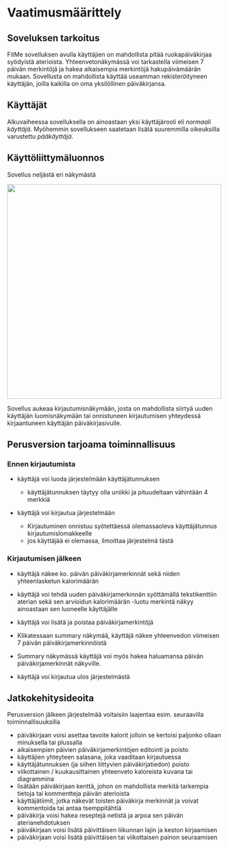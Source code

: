 # Vaatimusmäärittely

## Soveluksen tarkoitus

FitMe sovelluksen avulla käyttäjien on mahdollista pitää ruokapäiväkirjaa syödyistä aterioista. Yhteenvetonäkymässä voi tarkastella viimeisen 7 päivän merkintöjä ja hakea aikaisempia merkintöjä hakupäivämäärän mukaan. Sovellusta on mahdollista käyttää useamman rekisteröityneen käyttäjän, joilla kaikilla on oma yksilöllinen päiväkirjansa.

## Käyttäjät

Alkuvaiheessa sovelluksella on ainoastaan yksi käyttäjärooli eli _normaali käyttäjä_. Myöhemmin sovellukseen saatetaan lisätä suuremmilla oikeuksilla varustettu _pääkäyttäjä_.

## Käyttöliittymäluonnos

Sovellus neljästä eri näkymästä

<img src="https://github.com/vsvala/otm-harjoitustyo/blob/master/dokumentaatio/kl_luonnos.JPG" width="500">

Sovellus aukeaa kirjautumisnäkymään, josta on mahdollista siirtyä uuden käyttäjän luomisnäkymään tai onnistuneen kirjautumisen yhteydessä kirjaantuneen käyttäjän päiväkirjasivulle. 

## Perusversion tarjoama toiminnallisuus

### Ennen kirjautumista

- käyttäjä voi luoda järjestelmään käyttäjätunnuksen
  - käyttäjätunnuksen täytyy olla uniikki ja pituudeltaan vähintään 4 merkkiä

- käyttäjä voi kirjautua järjestelmään   
  - Kirjautuminen onnistuu syötettäessä olemassaoleva käyttäjätunnus kirjautumislomakkeelle
  - jos käyttäjää ei olemassa, ilmoittaa järjestelmä tästä

### Kirjautumisen jälkeen

- käyttäjä näkee ko. päivän päiväkirjamerkinnät sekä niiden yhteenlasketun kalorimäärän

- käyttäjä voi tehdä uuden päiväkirjamerkinnän syöttämällä tekstikenttiin aterian sekä sen arvioidun kalorimäärän 
  -luotu merkintä näkyy ainoastaan sen luoneelle käyttäjälle

- käyttäjä voi lisätä ja poistaa päiväkirjamerkintöjä

- Klikatessaan summary näkymää, käyttäjä näkee yhteenvedon viimeisen 7 päivän päiväkirjamerkinnöistä

- Summary näkymässä käyttäjä voi myös hakea haluamansa päivän päiväkirjamerkinnät näkyville.

- käyttäjä voi kirjautua ulos järjestelmästä

## Jatkokehitysideoita

Perusversion jälkeen järjestelmää voitaisiin laajentaa esim. seuraavilla toiminnallisuuksilla

- päiväkirjaan voisi asettaa tavoite kalorit jolloin se kertoisi paljonko ollaan minuksella tai plussalla
- aikaisempien päivien päiväkirjamerkintöjen editointi ja poisto
- käyttäjien yhteyteen salasana, joka vaaditaan kirjautuessa
- käyttäjätunnuksen (ja siihen liittyvien päiväkirjatiedon) poisto
- viikottainen / kuukausittainen yhteenveto kaloreista kuvana tai diagrammina
- lisätään päiväkirjaan kenttä, johon on mahdollista merkitä tarkempia tietoja tai kommentteja päivän aterioista
- käyttäjätiimit, jotka näkevät toisten päiväkirja merkinnät ja voivat kommentoida tai antaa tsemppitähtiä 
- päiväkirja voisi hakea reseptejä netistä ja arpoa sen päivän aterianehdotuksen
- päiväkirjaan voisi lisätä päivittäisen liikunnan lajin ja keston kirjaamisen
- päiväkirjaan voisi lisätä päivittäisen tai viikottaisen painon seuraamisen
